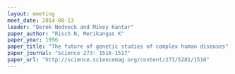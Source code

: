 ```yaml
---
layout: meeting
meet_date: 2014-08-13
leader: "Derek Nedveck and Mikey Kantar"
paper_author: "Risch N, Merikangas K"
paper_year: 1996
paper_title: "The future of genetic studies of complex human diseases"
paper_journal: "Science 273: 1516-1517"
paper_url: "http://science.sciencemag.org/content/273/5281/1516"
---
```


